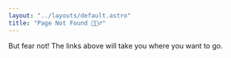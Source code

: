 ```yaml
---
layout: "../layouts/default.astro"
title: "Page Not Found 🤷🏻‍♂️"
---
```


But fear not! The links above will take you where you want to go.
